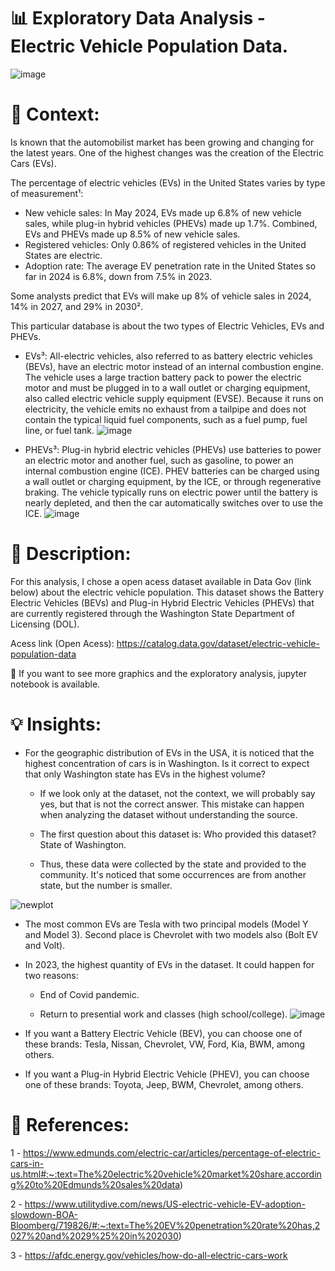 # 📊 Exploratory Data Analysis - Electric Vehicle Population Data.

![image](https://github.com/user-attachments/assets/ca8f4eb0-a7cc-4443-940c-4c4f7b8cd4e3)

# 📜 Context:
Is known that the automobilist market has been growing and changing for the latest years. One of the highest changes was the creation of the Electric Cars (EVs). 

The percentage of electric vehicles (EVs) in the United States varies by type of measurement¹:
- New vehicle sales: In May 2024, EVs made up 6.8% of new vehicle sales, while plug-in hybrid vehicles (PHEVs) made up 1.7%. Combined, EVs and PHEVs made up 8.5% of new vehicle sales. 
- Registered vehicles: Only 0.86% of registered vehicles in the United States are electric. 
- Adoption rate: The average EV penetration rate in the United States so far in 2024 is 6.8%, down from 7.5% in 2023.

Some analysts predict that EVs will make up 8% of vehicle sales in 2024, 14% in 2027, and 29% in 2030².

This particular database is about the two types of Electric Vehicles, EVs and PHEVs. 
- EVs³: All-electric vehicles, also referred to as battery electric vehicles (BEVs), have an electric motor instead of an internal combustion engine. The vehicle uses a large traction battery pack to power the electric motor and must be plugged in to a wall outlet or charging equipment, also called electric vehicle supply equipment (EVSE). Because it runs on electricity, the vehicle emits no exhaust from a tailpipe and does not contain the typical liquid fuel components, such as a fuel pump, fuel line, or fuel tank.
![image](https://github.com/user-attachments/assets/aab04879-b3b8-4d75-b49b-91f819d44047)

- PHEVs³: Plug-in hybrid electric vehicles (PHEVs) use batteries to power an electric motor and another fuel, such as gasoline, to power an internal combustion engine (ICE). PHEV batteries can be charged using a wall outlet or charging equipment, by the ICE, or through regenerative braking. The vehicle typically runs on electric power until the battery is nearly depleted, and then the car automatically switches over to use the ICE.
![image](https://github.com/user-attachments/assets/d225a0a3-3dd1-4b82-afe2-34a53e0815d0)

# 📖 Description:
For this analysis, I chose a open acess dataset available in Data Gov (link below) about the electric vehicle population. This dataset shows the Battery Electric Vehicles (BEVs) and Plug-in Hybrid Electric Vehicles (PHEVs) that are currently registered through the Washington State Department of Licensing (DOL).

Acess link (Open Acess): https://catalog.data.gov/dataset/electric-vehicle-population-data

📓 If you want to see more graphics and the exploratory analysis, jupyter notebook is available. 

# 💡 Insights:
- For the geographic distribution of EVs in the USA, it is noticed that the highest concentration of cars is in Washington. Is it correct to expect that only Washington state has EVs in the highest volume?

    - If we look only at the dataset, not the context, we will probably say yes, but that is not the correct answer. This mistake can happen when analyzing the dataset without understanding the source. 
    
    - The first question about this dataset is: Who provided this dataset? State of Washington. 
    
    - Thus, these data were collected by the state and provided to the community. It's noticed that some occurrences are from another state, but the number is smaller.
      
![newplot](https://github.com/user-attachments/assets/0918075d-2b70-42e3-8714-cd4c5514caee)
    
- The most common EVs are Tesla with two principal models (Model Y and Model 3). Second place is Chevrolet with two models also (Bolt EV and Volt). 

- In 2023, the highest quantity of EVs in the dataset. It could happen for two reasons: 

    - End of Covid pandemic.
    
    - Return to presential work and classes (high school/college).
![image](https://github.com/user-attachments/assets/f9b33f70-d664-4e80-aa99-4d31d6c13138)
    
- If you want a Battery Electric Vehicle (BEV), you can choose one of these brands: Tesla, Nissan, Chevrolet, VW, Ford, Kia, BWM, among others. 

- If you want a Plug-in Hybrid Electric Vehicle (PHEV), you can choose one of these brands: Toyota, Jeep, BWM, Chevrolet, among others.   

# 📌 References:

1 - https://www.edmunds.com/electric-car/articles/percentage-of-electric-cars-in-us.html#:~:text=The%20electric%20vehicle%20market%20share,according%20to%20Edmunds%20sales%20data)

2 - https://www.utilitydive.com/news/US-electric-vehicle-EV-adoption-slowdown-BOA-Bloomberg/719826/#:~:text=The%20EV%20penetration%20rate%20has,2027%20and%2029%25%20in%202030)

3 - https://afdc.energy.gov/vehicles/how-do-all-electric-cars-work
